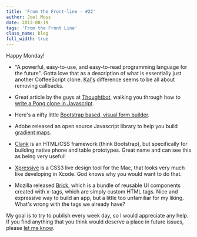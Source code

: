 ```yaml
---
title: 'From the Front-line - #22'
author: Joel Moss
date: 2013-08-19
tags: 'From the Front Line'
class_name: blog
full_width: true
---
```


Happy Monday!

- "A powerful, easy-to-use, and easy-to-read programming language for the future". Gotta love that as a description of what is essentially just another CoffeeScript clone. [Kal's](http://rzimmerman.github.io/kal/) difference seems to be all about removing callbacks.

- Great article by the guys at [Thoughtbot](http://www.thoughtbot.com/), walking you through how to [write a Pong clone in Javascript](http://robots.thoughtbot.com/post/58506395118/pong-clone-in-javascript).

- Here's a nifty little [Bootstrap based, visual form builder](http://minikomi.github.io/Bootstrap-Form-Builder/).

- Adobe released an open source Javascript library to help you build [gradient maps](http://blogs.adobe.com/webplatform/2013/08/06/gradientmaps-js-gradient-maps-for-html/).

- [Clank](http://getclank.com/) is an HTML/CSS framework (think Bootstrap), but specifically for building native phone and table prototypes. Great name and can see this as being very useful!

- [Xpressive](http://xpressive.org/) is a CSS3 live design tool for the Mac, that looks very much like developing in Xcode. God knows why you would want to do that.

- Mozilla released [Brick](http://mozilla.github.io/brick/), which is a bundle of reusable UI components created with x-tags, which are simply custom HTML tags. Nice and expressive way to build an app, but a little too unfamiliar for my liking. What's wrong with the tags we already have?

My goal is to try to publish every week day, so I would appreciate any help. If you find anything that you think would deserve a place in future issues, please [let me know](mailto:jmoss@codio.com).